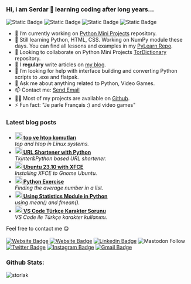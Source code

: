 ### Hi, i am Serdar 👋 learning coding after long years...

![Static Badge](https://img.shields.io/badge/VsCode-blue?logo=visualstudiocode&labelColor=black)
![Static Badge](https://img.shields.io/badge/Python-blue?logo=python&labelColor=black)
![Static Badge](https://img.shields.io/badge/HTML-blue?&logo=HTML5&labelColor=black)
![Static Badge](https://img.shields.io/badge/CSS-%231572B6?style=flat&logo=CSS3&labelColor=black)

- 🔭 I’m currently working on [Python Mini Projects](https://github.com/storlak/PythonMiniProjects) repository.
- 🌱 Still learning Python, HTML, CSS. Working on NumPy module these days. You can find all lessons and examples in my [PyLearn Repo](https://github.com/storlak/PyLearn).
- 👯 Looking to collaborate on Python Mini Projects [TorDictionary](https://github.com/storlak/PythonMiniProjects/tree/main/003%20-%20Dictionary) repository.
- 📝 I <strong>regulary</strong> write articles on <a href="https://torsland.wordpress.com">my blog</a>.
- 🤔 I’m looking for help with interface building and converting Python scripts to .exe and flatpak.
- 💬 Ask me about anything related to Python, Video Games.
- 📫 Contact me: <a href="mailto:email@example.com, secondemail@example.com">Send Email</a>
- 👨‍💻 Most of my projects are available on <a href="https://github.com/storlak?tab=repositories">Github</a>.</li>
- ⚡ Fun fact: "Je parle Français :) and video games"

<h3>Latest blog posts</h3>
<ul>
  <li><a href="https://torsland.wordpress.com/2024/05/12/top-ve-htop-komutlari/" target="_blank"><b><img src="https://redesylinux.com/wp-content/uploads/2020/08/1-10.png" width="20" alt="new" /> top ve htop komutları</b></a><br/><i>top and htop in Linux systems.</i></li>

  <li><a href="https://torsland.wordpress.com/2024/03/25/python-ile-url-kisaltici/" target="_blank"><b><img src="https://torsland.files.wordpress.com/2024/03/ekran-goruntusu-2024-03-25-195539.png" width="20" alt="new" /> URL Shortener with Python</b></a><br/><i>Tkinter&Python based URL shortener.</i></li>

  <li><a href="https://torsland.wordpress.com/2024/03/18/ubuntu-23-10-ile-xfce/" target="_blank"><b><img src="https://ubuntuhandbook.org/wp-content/uploads/2020/07/change-displaymanager.png" width="20" alt="new" /> Ubuntu 23.10 with XFCE</b></a><br/><i>Installing XFCE to Gnome Ubuntu.</i></li>

  <li><a href="https://torsland.wordpress.com/2024/01/09/python-exercises-finding-the-average-of-numbers-in-a-list/" target="_blank"><b><img src="https://www.kindpng.com/picc/m/159-1595848_python-logo-png-transparent-background-python-logo-png.png" width="20" alt="new" /> Python Exercise</b></a><br/><i>Finding the average number in a list.</i></li>

   <li><a href="https://torsland.wordpress.com/2023/12/17/python-fmean-veya-mean-fonksiyonlari-ve-kullanimi/" target="_blank"><b><img src="https://www.kindpng.com/picc/m/159-1595848_python-logo-png-transparent-background-python-logo-png.png" width="20" alt="new" /> Using Statistics Module in Python</b></a><br/><i>using mean() and fmean().</i></li>

   <li><a href="https://torsland.wordpress.com/2023/12/02/vs-code-turkce-karakter-sorunu/" target="_blank"><b><img src="https://torsland.wordpress.com/wp-content/uploads/2023/12/screenshot-from-2023-12-02-10-28-45.png" width="20" alt="new" /> VS Code Türkçe Karakter Sorunu</b></a><br/><i>VS Code ile Türkçe karakter kullanımı.</i></li>
</ul>

Feel free to contact me :yum:
<br><br>
[![Website Badge](https://img.shields.io/badge/-torsland-33c0d6?style=flat&logo=wordpress&logoColor=white&link=https://torsland.wordpress.com)](https://torsland.wordpress.com)
[![Website Badge](https://img.shields.io/badge/-dev.to-000000?style=flat&logo=devdotto&logoColor=white&link=https://dev.to/kazure)](https://dev.to/kazure)
[![Linkedin Badge](https://img.shields.io/badge/-storlak-blue?style=flat&logo=Linkedin&logoColor=white&link=https://www.linkedin.com/in/serdartorlak/)](https://www.linkedin.com/in/serdartorlak/)
![Mastodon Follow](https://img.shields.io/mastodon/follow/111266776829036638?style=flat&logo=mastodon&color=blue)
[![Twitter Badge](https://img.shields.io/badge/-@serdartorlak-1ca0f1?style=flat&labelColor=1ca0f1&logo=twitter&logoColor=white&link=https://twitter.com/serdartorlak)](https://twitter.com/serdartorlak)
[![Instagram Badge](https://img.shields.io/badge/-@serdartorlak1-purple?style=flat&logo=instagram&logoColor=white&link=https://instagram.com/serdartorlak1/)](https://instagram.com/serdartorlak1)
[![Gmail Badge](https://img.shields.io/badge/-serdartorlak-c14438?style=flat&logo=Gmail&logoColor=white&link=mailto:serdartorlak@gmail.com)](mailto:serdartorlak@gmail.com)

<h3 align="left">Github Stats:</h3>
<div align="left">
<img align="center" src="https://github-readme-streak-stats.herokuapp.com/?user=storlak&" alt="storlak" />
</div>
